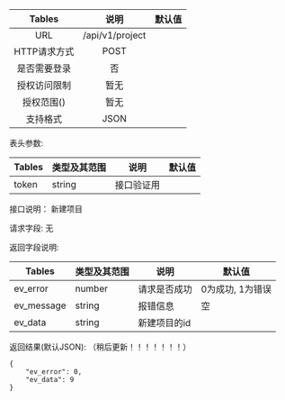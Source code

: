 
|  Tables  |          说明          | 默认值  |
| :------: | :------------------: | :--: |
|   URL    | /api/v1/project |      |
| HTTP请求方式 |         POST          |      |
|  是否需要登录  |          否           |      |
|  授权访问限制  |          暂无          |      |
|  授权范围()  |          暂无          |      |
|   支持格式   |         JSON         |      |


表头参数:

| Tables | 类型及其范围 | 说明    | 默认值  |
| ------ | ------ | ----- | ---- |
| token   | string | 接口验证用 |      |

接口说明：
新建项目

请求字段:
无


返回字段说明:

| Tables     | 类型及其范围 | 说明       | 默认值        |
| ---------- | ------ | -------- | ---------- |
| ev_error   | number | 请求是否成功   | 0为成功, 1为错误 |
| ev_message | string | 报错信息     | 空          |
| ev_data  | string  | 新建项目的id |            |

返回结果(默认JSON): （稍后更新！！！！！！！）
```
{
    "ev_error": 0,
    "ev_data": 9
}
```
